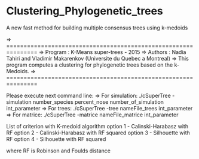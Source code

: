 # Clustering_Phylogenetic_trees
A new fast method for building multiple consensus trees using k-medoids


=> ===============================================================
=> Program : K-Means super-trees - 2015
=> Authors   : Nadia Tahiri and Vladimir Makarenkov 
(Universite du Quebec a Montreal)
=> This program computes a clustering for phylogenetic trees based on the k-Medoids.
=> ===============================================================
 
Please execute next command line:
=> For simulation: ./cSuperTree -simulation number_species percent_nose number_of_simulation int_parameter
=> For trees: ./cSuperTree -tree nameFile_trees int_parameter
=> For matrice: ./cSuperTree -matrice nameFile_matrice int_parameter
 
List of criterion with K-medoid algorithm
option 1 - Calinski-Harabasz with RF
option 2 - Calinski-Harabasz with RF squared
option 3 - Silhouette with RF
option 4 - Silhouette with RF squared


where RF is Robinson and Foulds distance
